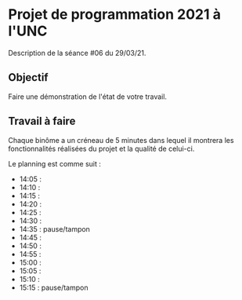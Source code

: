 Projet de programmation 2021 à l'UNC
====================================

Description de la séance #06 du 29/03/21.

Objectif
--------

Faire une démonstration de l'état de votre travail.

Travail à faire
---------------

Chaque binôme a un créneau de 5 minutes dans lequel il montrera les fonctionnalités réalisées du projet et la qualité de celui-ci.

Le planning est comme suit :

- 14:05 :
- 14:10 :
- 14:15 :
- 14:20 :
- 14:25 :
- 14:30 :
- 14:35 : pause/tampon
- 14:45 :
- 14:50 :
- 14:55 :
- 15:00 :
- 15:05 :
- 15:10 :
- 15:15 : pause/tampon
